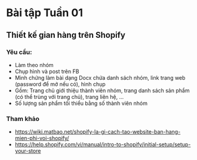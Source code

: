 # Bài tập Tuần 01

## Thiết kế gian hàng trên Shopify

### Yêu cầu:
* Làm theo nhóm
* Chụp hình và post trên FB
* Minh chứng làm bài dạng Docx chứa danh sách nhóm, link trang web (password để mở nếu có), hình chụp
* Gồm: Trang chủ giới thiệu thành viên nhóm, trang danh sách sản phẩm (có thể trùng với trang chủ), trang liên hệ, ...
* Số lượng sản phẩm tối thiểu bằng số thành viên nhóm

### Tham khảo
* https://wiki.matbao.net/shopify-la-gi-cach-tao-website-ban-hang-mien-phi-voi-shopify/
* https://help.shopify.com/vi/manual/intro-to-shopify/initial-setup/setup-your-store
